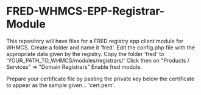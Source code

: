 # FRED-WHMCS-EPP-Registrar-Module
This repository will have files for a FRED registry epp client module for WHMCS.
Create a folder and name it 'fred'.
Edit the config.php file with the appropriate data given by the registry.
Copy the folder 'fred' to 'YOUR_PATH_TO_WHMCS/modules/registrars/'
Click then on "Products / Services" => "Domain Registrars"
Enable fred module.

Prepare your certificate file by pasting the private key below the certificate to appear as the sample given... 'cert.pem'.
